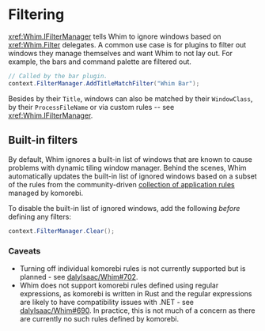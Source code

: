 # Filtering

<xref:Whim.IFilterManager> tells Whim to ignore windows based on <xref:Whim.Filter> delegates. A common use case is for plugins to filter out windows they manage themselves and want Whim to not lay out. For example, the bars and command palette are filtered out.

```csharp
// Called by the bar plugin.
context.FilterManager.AddTitleMatchFilter("Whim Bar");
```
Besides by their `Title`, windows can also be matched by their `WindowClass`, by their `ProcessFileName` or via custom rules -- see <xref:Whim.IFilterManager>.

## Built-in filters

By default, Whim ignores a built-in list of windows that are known to cause problems with dynamic tiling window manager. Behind the scenes, Whim automatically updates the built-in list of ignored windows based on a subset of the rules from the community-driven [collection of application rules](https://github.com/LGUG2Z/komorebi-application-specific-configuration) managed by komorebi.

To disable the built-in list of ignored windows, add the following _before_ defining any filters:

```csharp
context.FilterManager.Clear();
```

### Caveats

- Turning off individual komorebi rules is not currently supported but is planned - see [dalyIsaac/Whim#702](https://github.com/dalyIsaac/Whim/issues/702).
- Whim does not support komorebi rules defined using regular expressions, as komorebi is written in Rust and the regular expressions are likely to have compatibility issues with .NET - see [dalyIsaac/Whim#690](https://github.com/dalyIsaac/Whim/issues/690). In practice, this is not much of a concern as there are currently no such rules defined by komorebi.
